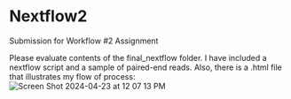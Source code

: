 # Nextflow2
Submission for Workflow #2 Assignment

Please evaluate contents of the final_nextflow folder. I have included a nextflow script and a sample of paired-end reads. Also, there is a .html file that illustrates my flow of process:
![Screen Shot 2024-04-23 at 12 07 13 PM](https://github.gatech.edu/storage/user/76485/files/c527e7fe-a28e-4fe4-aeec-da092abe1209)
